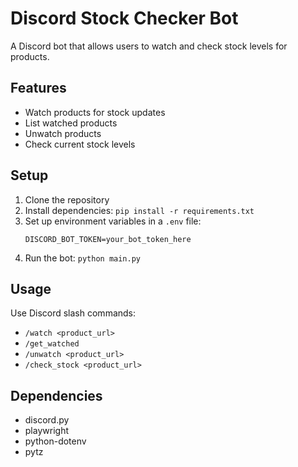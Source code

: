 # Discord Stock Checker Bot

A Discord bot that allows users to watch and check stock levels for products.

## Features

- Watch products for stock updates
- List watched products
- Unwatch products
- Check current stock levels

## Setup

1. Clone the repository
2. Install dependencies: `pip install -r requirements.txt`
3. Set up environment variables in a `.env` file:
   ```
   DISCORD_BOT_TOKEN=your_bot_token_here
   ```
4. Run the bot: `python main.py`

## Usage

Use Discord slash commands:
- `/watch <product_url>`
- `/get_watched`
- `/unwatch <product_url>`
- `/check_stock <product_url>`

## Dependencies

- discord.py
- playwright
- python-dotenv
- pytz